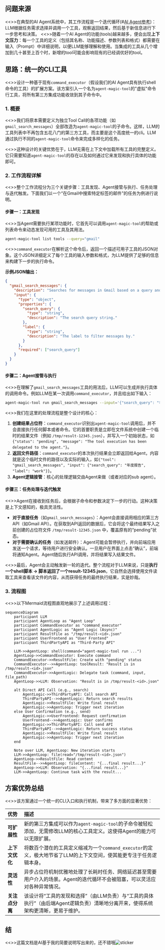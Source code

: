 ## 问题来源

<<>>在典型的AI Agent系统中，其工作流程是一个迭代循环(#[AI Agent参考](https://cdn.openai.com/business-guides-and-resources/a-practical-guide-to-building-agents.pdf))：LLM根据任务需求选择并调用一个工具，观察返回结果，然后基于新信息进行下一步思考和决策。
<<>>随着一个AI Agent的功能(tools)越来越多，便会出现**上下文压力**：每一个工具的定义（包括其名称、功能描述、参数列表和格式）都需要在输入（Prompt）中详细说明，以便LLM能够理解和使用。当集成的工具从几个增加到几十甚至上百个时，新增的tool可能会影响现有的已经调优好的tool。

## 思路：统一的CLI工具

<<>>设计一种基于现有`command_executor`（假设我们的AI Agent具有执行shell命令的工具）的扩展方案。该方案引入一个名为`agent-magic-tool`的"虚拟"命令行工具，将所有第三方集成功能收敛到其子命令中。

### 1. 概要

<<>>我们将原本需要定义为独立Tool Call的各项功能（如`gmail_search_messages`）全部改造为`agent-magic-tool`的子命令。这样，LLM的工具列表中不再包含五花八门的第三方工具，而主要是这个高度统一的cli。LLM通过执行不同的`agent-magic-tool`命令来完成多样化的任务。

<<>>这种设计的关键优势在于，LLM无需在上下文中加载所有工具的完整定义。它只需要知道`agent-magic-tool`的存在以及如何通过它来发现和执行具体的功能即可。

### 2. 工作流程详解

<<>>整个工作流程分为三个关键步骤：工具发现、Agent接管与执行、任务处理与迭代触发。下面我们以一个“在Gmail中搜索特定标签的邮件”的任务为例进行说明。

#### 步骤一：工具发现

<<>>当Agent需要执行某项功能时，它首先可以调用`agent-magic-tool`的帮助或列表命令来动态发现可用的工具及其用法。

```bash
agent-magic-tool list tools --query="gmail"
```

<<>>`command_executor`在解析这个命令后，返回一个描述可用子工具的JSON对象。这个JSON详细定义了每个工具的输入参数和格式，为LLM提供了足够的信息来构建下一步的执行命令。

**示例JSON输出：**
```json
{
  "gmail_search_messages": {
    "description": "Searches for messages in Gmail based on a query and labels.",
    "input": {
      "type": "object",
      "properties": {
        "search_query": {
          "type": "string",
          "description": "The search query string."
        },
        "label": {
          "type": "string",
          "description": "The label to filter messages by."
        }
      },
      "required": ["search_query"]
    }
  }
}
```

#### 步骤二：Agent接管与执行

<<>>在理解了`gmail_search_messages`工具的用法后，LLM可以生成并执行具体的调用命令。例如LLM在某一次调用`command_executor`，并且给出如下输入：

```bash
agent-magic-tool run gmail_search_messages --input='{"search_query": "年度报告", "label": "work"}'
```

<<>>我们在这里的处理流程是整个设计的核心：

1.  **创建结果占位符**：`command_executor`识别出`agent-magic-tool`调用后，并不会直接执行任何脚本或者命令。它的首要职责是立即在文件系统中创建一个临时的结果文件（例如 `/tmp/result-12345.json`），并写入一个初始状态，如 `{"status": "pending", "message": "The tool execution has been delegated to the agent."}`。
2.  **返回文件路径**：`command_executor`的本次执行结果会立即返回给Agent，内容就是这个临时文件的路径以及实际的输入，如`{"tool": "gmail_search_messages", "input": {"search_query": "年度报告", "label": "work"}}`。
3.  **Agent逻辑接管**：核心的处理逻辑交由Agent来做（或者对应的sub agent）。

#### 步骤三：任务处理与迭代触发

<<>>Agent在接收到任务后，会根据子命令和参数决定下一步的行动。这种决策是上下文感知的，极具灵活性。

* **对于直接任务**（如`gmail_search_messages`）：Agent会直接调用相应的第三方API（如Gmail API）。在获取到API返回的数据后，它会将这个最终结果写入之前创建的占位符文件 `/tmp/result-12345.json` 中，覆盖原有的“pending”状态。
* **对于需要确认的任务**（如发送邮件）：Agent可能会暂停执行，并向前端应用发送一个请求，等待用户进行安全确认。一旦用户在界面上点击“确认”，前端将通知Agent。Agent随后执行API调用，并将结果写入结果文件。

<<>>最后，Agent会主动触发新一轮的迭代。整个流程对于LLM来说，只是**执行一个shell脚本 -> 脚本返回了一个result-12345.json**，它自然会选择使用文件读取工具来查看该文件的内容，从而获得任务的最终执行结果，实是妙哉。

### 3. 流程图

<<>>以下Mermaid流程图直观地展示了上述调用过程：

```mermaid
sequenceDiagram
    participant LLM
    participant AgentLoop as "Agent Loop"
    participant CommandExecutor as "command_executor"
    participant AgentLogic as "Agent Logic (Async)"
    participant ResultFile as "/tmp/result-<id>.json"
    participant UserFrontend as "User Frontend"
    participant ThirdPartyAPI as "Third-Party API"

    LLM->>AgentLoop: shell(command="agent-magic-tool run ...")
    AgentLoop->>CommandExecutor: Execute command
    CommandExecutor->>ResultFile: Create with "pending" status
    CommandExecutor-->>AgentLoop: toolResult: "Result is in /tmp/result-<id>.json"
    CommandExecutor->>AgentLogic: Delegate task (command, input, file_path)
    AgentLoop->>LLM: Observation: "Result is in /tmp/result-<id>.json"

    alt Direct API Call (e.g., search)
        AgentLogic->>ThirdPartyAPI: Call search API
        ThirdPartyAPI-->>AgentLogic: Return search results
        AgentLogic->>ResultFile: Write final result
        AgentLogic->>AgentLoop: Trigger next iteration
    else User Confirmation (e.g., send)
        AgentLogic->>UserFrontend: Request confirmation
        UserFrontend-->>AgentLogic: User confirms
        AgentLogic->>ThirdPartyAPI: Call send API
        ThirdPartyAPI-->>AgentLogic: Return success status
        AgentLogic->>ResultFile: Write final result
        AgentLogic->>AgentLoop: Trigger next iteration
    end

    Note over LLM, AgentLoop: New iteration starts
    LLM->>AgentLoop: file(read="/tmp/result-<id>.json")
    AgentLoop->>ResultFile: Read content
    ResultFile-->>AgentLoop: fileContent: "{...final result...}"
    AgentLoop->>LLM: Observation: "{...final result...}"
    LLM->>AgentLoop: Continue task with the result...
```

## 方案优势总结

<<>>该方案通过一个统一的CLI入口和执行机制，带来了多方面的显著优势：

| 优势 | 描述 |
| :--- | :--- |
| **可扩展性** | 新的第三方集成可以作为`agent-magic-tool`的子命令被轻松添加，无需修改LLM的核心工具定义。这使得Agent的能力可以无限扩展。 |
| **上下文优化** | 将数百个潜在的工具定义缩减为一个`command_executor`的定义，极大地节省了LLM的上下文空间，使其能更专注于任务逻辑本身。 |
| **灵活性** | 异步占位符机制优雅地处理了长耗时任务、网络延迟甚至需要用户介入的场景。Agent的迭代循环不会被阻塞，可以灵活应对各种异常情况。 |
| **关注点分离** | 该设计将“工具的发现和选择”（由LLM负责）与“工具的具体执行”（由后端Agent逻辑负责）清晰地分离开来，使得系统架构更清晰，更易于维护。 |

## 结
<<>>这篇文档是AI基于我的简要说明写出来的，还不错哦![sticker](aru/132)